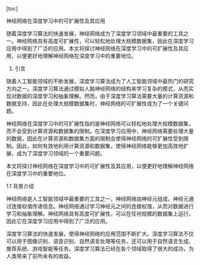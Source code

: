 
[toc]                    
                
                
神经网络在深度学习中的可扩展性及其应用

随着深度学习算法的快速发展，神经网络成为了深度学习领域中最重要的工具之一。神经网络具有高度可扩展性，可以轻松地处理大规模数据集，因此在深度学习应用中得到了广泛的应用。本文将探讨神经网络在深度学习中的可扩展性及其应用，以便更好地理解神经网络在深度学习中的重要地位。

1. 引言

随着人工智能领域的不断发展，深度学习算法成为了人工智能领域中最热门的研究方向之一。深度学习算法通过模拟人脑神经网络的结构来学习复杂的模式，从而实现对数据的深度学习和抽象理解。然而，由于深度学习算法需要大量的计算资源和数据支持，因此在处理大规模数据集时，神经网络的可扩展性成为了一个关键问题。

神经网络在深度学习中的可扩展性指的是神经网络可以轻松地处理大规模数据集，而不会受到计算资源和数据集的限制。在深度学习应用中，神经网络需要处理大量的数据，因此在计算资源和数据集方面的限制会使得神经网络的可扩展性受到限制。因此，如何有效地利用计算资源和数据集，使得神经网络能够更加高效地扩展，成为了深度学习领域的一个重要问题。

本文将探讨神经网络在深度学习中的可扩展性及其应用，以便更好地理解神经网络在深度学习中的重要地位。

1.1 背景介绍

神经网络是人工智能领域中最重要的工具之一，神经网络由神经元组成，神经元通过连接权值传递信息。神经网络通过学习神经元之间的连接权值，从而对数据进行学习和抽象理解。神经网络具有高度可扩展性，可以在任何规模的数据集上运行，因此它在深度学习应用中得到了广泛的应用。

深度学习算法的快速发展，使得神经网络的应用范围不断扩大。深度学习算法不仅可以用于图像识别、语音识别、自然语言处理等任务，还可以用于自然语言生成、推荐系统、游戏智能等任务。深度学习算法已经在各个领域取得了很大的成功，为人类带来了前所未有的收益。

